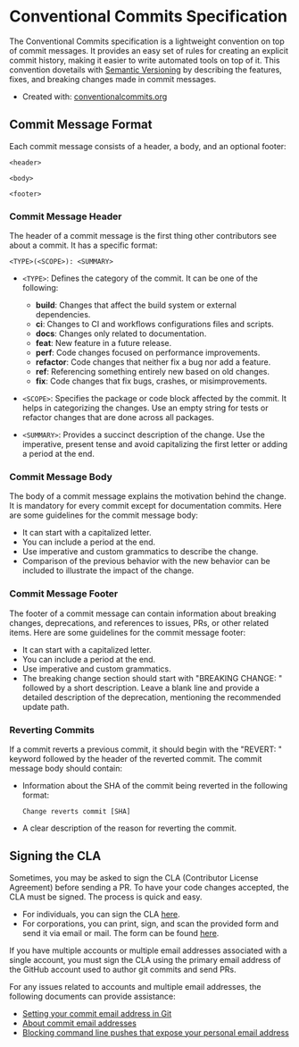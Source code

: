 # Conventional Commits Specification

The Conventional Commits specification is a lightweight convention on top of commit messages. It provides an easy set of rules for creating an explicit commit history, making it easier to write automated tools on top of it. This convention dovetails with [Semantic Versioning](https://semver.org/) by describing the features, fixes, and breaking changes made in commit messages.

- Created with: [conventionalcommits.org](https://www.conventionalcommits.org/en/v1.0.0/)

## Commit Message Format

Each commit message consists of a header, a body, and an optional footer:

```plaintext
<header>

<body>

<footer>
```

### Commit Message Header

The header of a commit message is the first thing other contributors see about a commit. It has a specific format:

```
<TYPE>(<SCOPE>): <SUMMARY>
```

- `<TYPE>`: Defines the category of the commit. It can be one of the following:

  - **build**: Changes that affect the build system or external dependencies.
  - **ci**: Changes to CI and workflows configurations files and scripts.
  - **docs**: Changes only related to documentation.
  - **feat**: New feature in a future release.
  - **perf**: Code changes focused on performance improvements.
  - **refactor**: Code changes that neither fix a bug nor add a feature.
  - **ref**: Referencing something entirely new based on old changes.
  - **fix**: Code changes that fix bugs, crashes, or misimprovements.

- `<SCOPE>`: Specifies the package or code block affected by the commit. It helps in categorizing the changes. Use an empty string for tests or refactor changes that are done across all packages.

- `<SUMMARY>`: Provides a succinct description of the change. Use the imperative, present tense and avoid capitalizing the first letter or adding a period at the end.

### Commit Message Body

The body of a commit message explains the motivation behind the change. It is mandatory for every commit except for documentation commits. Here are some guidelines for the commit message body:

- It can start with a capitalized letter.
- You can include a period at the end.
- Use imperative and custom grammatics to describe the change.
- Comparison of the previous behavior with the new behavior can be included to illustrate the impact of the change.

### Commit Message Footer

The footer of a commit message can contain information about breaking changes, deprecations, and references to issues, PRs, or other related items. Here are some guidelines for the commit message footer:

- It can start with a capitalized letter.
- You can include a period at the end.
- Use imperative and custom grammatics.
- The breaking change section should start with "BREAKING CHANGE: " followed by a short description. Leave a blank line and provide a detailed description of the deprecation, mentioning the recommended update path.

### Reverting Commits

If a commit reverts a previous commit, it should begin with the "REVERT: " keyword followed by the header of the reverted commit. The commit message body should contain:

- Information about the SHA of the commit being reverted in the following format:

  ```plaintext
  Change reverts commit [SHA]
  ```

- A clear description of the reason for reverting the commit.

## Signing the CLA

Sometimes, you may be asked to sign the CLA (Contributor License Agreement) before sending a PR. To have your code changes accepted, the CLA must be signed. The process is quick and easy.



- For individuals, you can sign the CLA [here](https://cla.developers.google.com/about/google-individual).
- For corporations, you can print, sign, and scan the provided form and send it via email or mail. The form can be found [here](https://cla.developers.google.com/about/google-corporate).

If you have multiple accounts or multiple email addresses associated with a single account, you must sign the CLA using the primary email address of the GitHub account used to author git commits and send PRs.

For any issues related to accounts and multiple email addresses, the following documents can provide assistance:

- [Setting your commit email address in Git](https://help.github.com/articles/setting-your-commit-email-address-in-git/)
- [About commit email addresses](https://help.github.com/articles/about-commit-email-addresses/)
- [Blocking command line pushes that expose your personal email address](https://help.github.com/articles/blocking-command-line-pushes-that-expose-your-personal-email-address/)
